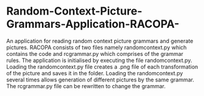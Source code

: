 # Random-Context-Picture-Grammars-Application-RACOPA-
An application for reading random context picture grammars and generate pictures. RACOPA consists of two files namely randomcontext.py which contains the code and rcgrammar.py which comprises of the grammar rules. The application is initialised by executing the file randomcontext.py. Loading the randomcontext.py file creates a .png file of each transformation of the picture and saves it in the folder. Loading the randomcontext.py several times allows generation of different pictures by the same grammar. The rcgrammar.py file can be rewritten to change the grammar. 
